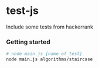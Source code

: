 # test-js
Include some tests from hackerrank

### Getting started
```bash
# node main.js {name_of_test}
node main.js algorithms/staircase
```